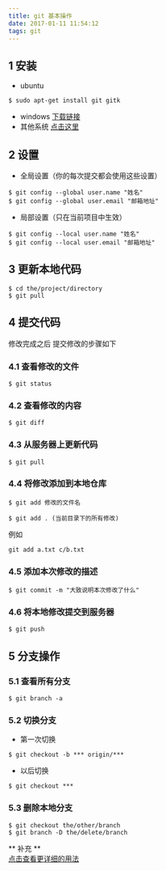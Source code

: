```yaml
---
title: git 基本操作 
date: 2017-01-11 11:54:12
tags: git
---
```


## 1 安装
- ubuntu
```
$ sudo apt-get install git gitk
```
- windows
[下载链接](https://www.git-scm.com/download/win)
- 其他系统
[点击这里](https://www.git-scm.com/downloads)


## 2 设置
- 全局设置（你的每次提交都会使用这些设置）  
```
$ git config --global user.name "姓名"
$ git config --global user.email "邮箱地址"
```
- 局部设置（只在当前项目中生效）
```
$ git config --local user.name "姓名"
$ git config --local user.email "邮箱地址"
```

## 3 更新本地代码
```
$ cd the/project/directory
$ git pull
```

## 4 提交代码
修改完成之后 提交修改的步骤如下
### 4.1 查看修改的文件
```
$ git status
```
### 4.2 查看修改的内容
```
$ git diff
```
### 4.3 从服务器上更新代码
```
$ git pull
```
### 4.4 将修改添加到本地仓库
```
$ git add 修改的文件名
```
```
$ git add . (当前目录下的所有修改)
```
例如 
```
git add a.txt c/b.txt
```
### 4.5 添加本次修改的描述
```
$ git commit -m "大致说明本次修改了什么"
```
### 4.6 将本地修改提交到服务器
```
$ git push
```
## 5 分支操作
### 5.1 查看所有分支
```
$ git branch -a
```
### 5.2 切换分支
- 第一次切换
```
$ git checkout -b *** origin/***
```
- 以后切换
```
$ git checkout ***
```
### 5.3 删除本地分支
```
$ git checkout the/other/branch
$ git branch -D the/delete/branch
```

** 补充 **  
[点击查看更详细的用法](https://mp.weixin.qq.com/s?__biz=MjM5NjQ4MjYwMQ==&mid=207476935&idx=1&sn=7e2df0fc83583b2970be033e295d595d&scene=4&srcid=0914UZRLJAd9vzLoflDXei0Y&pass_ticket=HC7otQjvd7%2FlrKPIl%2FUdQOZ4wjnTDDOzJXOZps0L2JZRnBVO0WgCnxedN7YVcvQi#rd)
